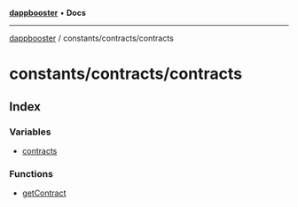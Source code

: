 [**dappbooster**](../../../README.md) • **Docs**

***

[dappbooster](../../../modules.md) / constants/contracts/contracts

# constants/contracts/contracts

## Index

### Variables

- [contracts](variables/contracts.md)

### Functions

- [getContract](functions/getContract.md)

